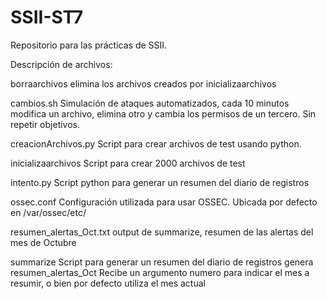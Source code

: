 # SSII-ST7
Repositorio para las prácticas de SSII.

Descripción de archivos:

borraarchivos
elimina los archivos creados por inicializaarchivos

cambios.sh
Simulación de ataques automatizados, cada 10 minutos modifica un archivo,
elimina otro y cambia los permisos de un tercero. Sin repetir objetivos. 

creacionArchivos.py
Script para crear archivos de test usando python.

inicializaarchivos
Script para crear 2000 archivos de test

intento.py 
Script python para generar un resumen del diario de registros

ossec.conf
Configuración utilizada para usar OSSEC. Ubicada por defecto en /var/ossec/etc/

resumen\_alertas\_Oct.txt
output de summarize, resumen de las alertas del mes de Octubre

summarize
Script para generar un resumen del diario de registros genera resumen\_alertas\_Oct
Recibe un argumento numero para indicar el mes a resumir, o bien por defecto
utiliza el mes actual

